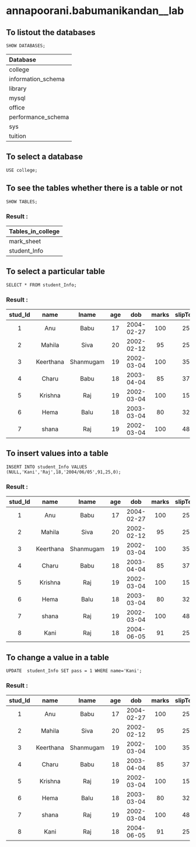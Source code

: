 # annapoorani.babumanikandan__lab

## To listout the databases
```
SHOW DATABASES;
```
| Database           |
|:-------------------|
| college            |
| information_schema |
| library            |
| mysql              |
| office             |
| performance_schema |
| sys                |
| tuition            |

## To select a database
```
USE college;
```
## To see the tables whether there is a table or not
```
SHOW TABLES;
```
### Result :

| Tables_in_college |
|-------------------|
| mark_sheet        |
| student_Info      |


## To select a particular table

```
SELECT * FROM student_Info;
```
### Result :

| stud_Id | name      | lname     | age  | dob        | marks | slipTest | pass |
|:-------:|:---------:|:---------:|:----:|:----------:|:-----:|:--------:|:-----|
|       1 | Anu       | Babu      |   17 | 2004-02-27 |   100 |       25 |    1 |
|       2 | Mahila    | Siva      |   20 | 2002-02-12 |    95 |       25 |    0 |
|       3 | Keerthana | Shanmugam |   19 | 2002-03-04 |   100 |       35 |    1 |
|       4 | Charu     | Babu      |   18 | 2003-04-04 |    85 |       37 |    0 |
|       5 | Krishna   | Raj       |   19 | 2002-03-04 |   100 |       15 |    1 |
|       6 | Hema      | Balu      |   18 | 2003-03-04 |    80 |       32 |    1 |
|       7 | shana     | Raj       |   19 | 2002-03-04 |   100 |       48 |    1 |

## To insert values into a table

```
INSERT INTO student_Info VALUES (NULL,'Kani','Raj',18,'2004/06/05',91,25,0);
```
### Result :

| stud_Id | name      | lname     | age  | dob        | marks | slipTest | pass |
|:-------:|:---------:|:---------:|:----:|:----------:|:-----:|:--------:|:----:|
|       1 | Anu       | Babu      |   17 | 2004-02-27 |   100 |       25 |    1 |
|       2 | Mahila    | Siva      |   20 | 2002-02-12 |    95 |       25 |    0 |
|       3 | Keerthana | Shanmugam |   19 | 2002-03-04 |   100 |       35 |    1 |
|       4 | Charu     | Babu      |   18 | 2003-04-04 |    85 |       37 |    0 |
|       5 | Krishna   | Raj       |   19 | 2002-03-04 |   100 |       15 |    1 |
|       6 | Hema      | Balu      |   18 | 2003-03-04 |    80 |       32 |    1 |
|       7 | shana     | Raj       |   19 | 2002-03-04 |   100 |       48 |    1 | 
|       8 | Kani      | Raj       |   18 | 2004-06-05 |    91 |       25 |    0 |


## To change a value in a table
```
UPDATE  student_Info SET pass = 1 WHERE name='Kani';
```
### Result :

| stud_Id | name      | lname     | age  | dob        | marks | slipTest | pass |
|:-------:|:---------:|:---------:|:----:|:----------:|:-----:|:--------:|:----:|
|       1 | Anu       | Babu      |   17 | 2004-02-27 |   100 |       25 |    1 |
|       2 | Mahila    | Siva      |   20 | 2002-02-12 |    95 |       25 |    0 |
|       3 | Keerthana | Shanmugam |   19 | 2002-03-04 |   100 |       35 |    1 |
|       4 | Charu     | Babu      |   18 | 2003-04-04 |    85 |       37 |    0 |
|       5 | Krishna   | Raj       |   19 | 2002-03-04 |   100 |       15 |    1 |
|       6 | Hema      | Balu      |   18 | 2003-03-04 |    80 |       32 |    1 |
|       7 | shana     | Raj       |   19 | 2002-03-04 |   100 |       48 |    1 | 
|       8 | Kani      | Raj       |   18 | 2004-06-05 |    91 |       25 |    1 |



